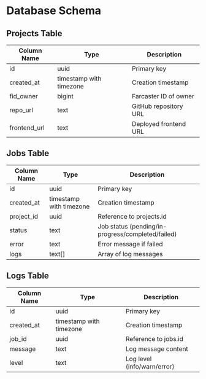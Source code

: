 # Database Schema

## Projects Table

| Column Name   | Type                    | Description |
|--------------|-------------------------|-------------|
| id           | uuid                    | Primary key |
| created_at   | timestamp with timezone | Creation timestamp |
| fid_owner    | bigint                 | Farcaster ID of owner |
| repo_url     | text                   | GitHub repository URL |
| frontend_url | text                   | Deployed frontend URL |

## Jobs Table

| Column Name  | Type                    | Description |
|-------------|-------------------------|-------------|
| id          | uuid                    | Primary key |
| created_at  | timestamp with timezone | Creation timestamp |
| project_id  | uuid                    | Reference to projects.id |
| status      | text                    | Job status (pending/in-progress/completed/failed) |
| error       | text                    | Error message if failed |
| logs        | text[]                  | Array of log messages |

## Logs Table

| Column Name  | Type                    | Description |
|-------------|-------------------------|-------------|
| id          | uuid                    | Primary key |
| created_at  | timestamp with timezone | Creation timestamp |
| job_id      | uuid                    | Reference to jobs.id |
| message     | text                    | Log message content |
| level       | text                    | Log level (info/warn/error) |
